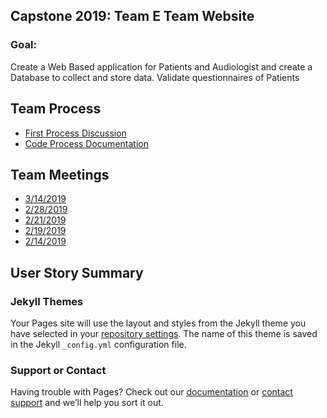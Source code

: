 ## Capstone 2019: Team E Team Website

### Goal: 
Create a Web Based application for Patients and Audiologist and create a Database to collect and store data. 
Validate questionnaires of Patients

## Team Process

* [First Process Discussion](docs/TeamProcess.md)
* [Code Process Documentation](docs/document.pdf)

## Team Meetings

* [3/14/2019](docs/TeamMeeting_Winter/TeamMeeting_3_5_19.md)
* [2/28/2019](docs/TeamMeeting_Winter/TeamMeeting_2_28_19.md)
* [2/21/2019](docs/TeamMeeting_Winter/TeamMeeting_2_21_19.md)
* [2/19/2019](docs/TeamMeeting_Winter/TeamMeeting_2_19_19.md)
* [2/14/2019](docs/TeamMeeting_Winter/TeamMeeting_2_14_19.md)

## User Story Summary

### Jekyll Themes

Your Pages site will use the layout and styles from the Jekyll theme you have selected in your [repository settings](https://github.com/ElijahRW/Capstone-2019-WS-Team-E/settings). The name of this theme is saved in the Jekyll `_config.yml` configuration file.

### Support or Contact

Having trouble with Pages? Check out our [documentation](https://help.github.com/categories/github-pages-basics/) or [contact support](https://github.com/contact) and we’ll help you sort it out.
